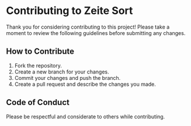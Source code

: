 # Contributing to Zeite Sort

Thank you for considering contributing to this project! Please take a moment to review the following guidelines before submitting any changes.

## How to Contribute
1. Fork the repository.
2. Create a new branch for your changes.
3. Commit your changes and push the branch.
4. Create a pull request and describe the changes you made.

## Code of Conduct
Please be respectful and considerate to others while contributing.
